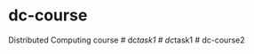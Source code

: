 # dc-course
Distributed Computing course
#   d c _ t a s k 1  
 #   d c _ t a s k 1  
 # dc-course2
